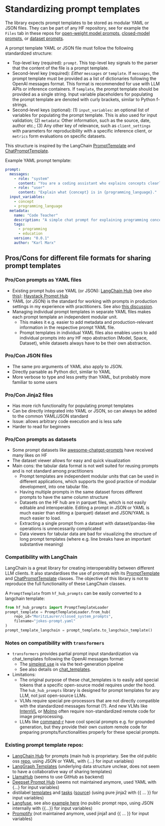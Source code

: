 # Standardizing prompt templates

The library expects prompt templates to be stored as modular YAML or JSON files. They can be part of any HF repository, see for example the `Files` tab in these repos for [open-weight model prompts](https://huggingface.co/MoritzLaurer/open_models_special_prompts), [closed-model prompts](https://huggingface.co/MoritzLaurer/closed_system_prompts), or [dataset prompts](https://huggingface.co/datasets/MoritzLaurer/dataset_prompts).

A prompt template YAML or JSON file must follow the following standardized structure:

- Top-level key (required): `prompt`. This top-level key signals to the parser that the content of the file is a prompt template.
- Second-level key (required): *Either* `messages` *or* `template`. If `messages`, the prompt template must be provided as a list of dictionaries following the OpenAI messages format. This format is recommended for use with LLM APIs or inference containers. If `template`, the prompt template should be provided as a single string. Input variable placeholders for populating the prompt template are denoted with curly brackets, similar to Python f-strings.
- Second-level keys (optional): (1) `input_variables`: an optional list of variables for populating the prompt template. This is also used for input validation; (2) `metadata`: Other information, such as the source, date, author etc.; (3) Any other key of relevance, such as `client_settings` with parameters for reproducibility with a specific inference client, or `metrics` form evaluations on specific datasets.

This structure is inspired by the LangChain [PromptTemplate](https://python.langchain.com/api_reference/core/prompts/langchain_core.prompts.prompt.PromptTemplate.html) 
and [ChatPromptTemplate](https://python.langchain.com/api_reference/core/prompts/langchain_core.prompts.chat.ChatPromptTemplate.html).


Example YAML prompt template: 
```yaml
prompt:
  messages:
    - role: "system"
      content: "You are a coding assistant who explains concepts clearly and provides short examples."
    - role: "user"
      content: "Explain what {concept} is in {programming_language}."
  input_variables:
    - concept
    - programming_language
  metadata:
    name: "Code Teacher"
    description: "A simple chat prompt for explaining programming concepts with examples"
    tags:
      - programming
      - education
    version: "0.0.1"
    author: "Karl Marx"
```



## Pros/Cons for different file formats for sharing prompt templates

### Pro/Con prompts as YAML files
- Existing prompt hubs use YAML (or JSON): [LangChain Hub](https://smith.langchain.com/hub) (see also [this](https://github.com/hwchase17/langchain-hub/blob/master/prompts/README.md)); 
[Haystack Prompt Hub](https://haystack.deepset.ai/blog/share-and-use-prompt-with-prompthub)
- YAML (or JSON) is the standard for working with prompts in production settings in my experience with practitioners. See also [this discussion](https://github.com/langchain-ai/langchain/discussions/21672).
- Managing individual prompt templates in separate YAML files makes each prompt template an independent modular unit. 
    - This makes it e.g. easier to add metadata and production-relevant information in the respective prompt YAML file.
    - Prompt templates in individual YAML files also enables users to add individual prompts into any HF repo abstraction (Model, Space, Dataset), while datasets always have to be their own abstraction.

### Pro/Con JSON files
- The same pro arguments of YAML also apply to JSON. 
- Directly parsable as Python dict, similar to YAML
- More verbose to type and less pretty than YAML, but probably more familiar to some users

### Pro/Con Jinja2 files
- Has more rich functionality for populating prompt templates
- Can be directly integrated into YAML or JSON, so can always be added to the common YAML/JSON standard
- Issue: allows arbitrary code execution and is less safe
- Harder to read for beginners

### Pro/Con prompts as datasets
- Some prompt datasets like [awesome-chatgpt-prompts](https://huggingface.co/datasets/fka/awesome-chatgpt-prompts) have received many likes on HF
- The dataset viewer allows for easy and quick visualization
- Main cons: the tabular data format is not well suited for reusing prompts and is not standard among practitioners
    - Prompt templates are independent modular units that can be used in different applications, which supports the good practice of modular development, into one tabular file. 
    - Having multiple prompts in the same dataset forces different prompts to have the same column structure
    - Datasets on the HF hub are in parquet files, which is not easily editable and interoperable. Editing a prompt in JSON or YAML is much easier than editing a (parquet) dataset and JSON/YAML is much easier to load. 
    - Extracting a single prompt from a dataset with dataset/pandas-like operations is unnecessarily complicated
    - Data viewers for tabular data are bad for visualizing the structure of long prompt templates (where e.g. line breaks have an important substantive meaning)


### Compatibility with LangChain
LangChain is a great library for creating interoperability between different LLM clients.
It also standardises the use of prompts with its [PromptTemplate](https://python.langchain.com/api_reference/core/prompts/langchain_core.prompts.prompt.PromptTemplate.html) 
and [ChatPromptTemplate](https://python.langchain.com/api_reference/core/prompts/langchain_core.prompts.chat.ChatPromptTemplate.html) classes. The objective of this library is not to reproduce the full functionality of these LangChain classes. 

A `PromptTemplate` from `hf_hub_prompts` can be easily converted to a langchain template: 

```py
from hf_hub_prompts import PromptTemplateLoader
prompt_template = PromptTemplateLoader.from_hub(
    repo_id="MoritzLaurer/closed_system_prompts",
    filename="jokes-prompt.yaml"
)
prompt_template_langchain = prompt_template.to_langchain_template()
```


### Notes on compatibility with `transformers`
- `transformers` provides partial prompt input standardization via chat_templates following the OpenAI messages format:
    - The [simplest use](https://huggingface.co/docs/transformers/en/conversations) is via the text-generation pipeline
    - See also details on [chat_templates](https://huggingface.co/docs/transformers/main/en/chat_templating).
- Limitations: 
    - The original purpose of these chat_templates is to easily add special tokens that a specific open-source model requires under the hood. The `hub_hub_prompts` library is designed for prompt templates for any LLM, not just open-source LLMs.   
    - VLMs require special pre-processors that are not directly compatible with the standardized messages format (?). And new VLMs like [InternVL](https://huggingface.co/OpenGVLab/InternVL2-1B/blob/main/tokenizer_config.json) or [Molmo](https://huggingface.co/allenai/Molmo-7B-D-0924) often require non-standardized remote code for image preprocessing. 
    - LLMs like [command-r](https://huggingface.co/CohereForAI/c4ai-command-r-plus-08-2024) have cool special prompts e.g. for grounded generation, but they provide their own custom remote code for preparing prompts/functionalities properly for these special prompts.



### Existing prompt template repos:
- [LangChain Hub](https://smith.langchain.com/hub) for prompts (main hub is proprietary. See the old public oss [repo](https://github.com/hwchase17/langchain-hub), using JSON or YAML, with {...} for input variables)
- [LangGraph Templates](https://blog.langchain.dev/launching-langgraph-templates/) (underlying data structure unclear, does not seem to have a collaborative way of sharing templates)
- [LlamaHub](https://llamahub.ai/) (seems to use GitHub as backend)
- [Deepset Prompt Hub](https://github.com/deepset-ai/prompthub) (seems not maintained anymore, used YAML with {...} for input variables)
- distilabel [templates](https://github.com/argilla-io/distilabel/tree/main/src/distilabel/steps/tasks/templates) and [tasks](https://distilabel.argilla.io/latest/components-gallery/tasks/) ([source](https://github.com/argilla-io/distilabel/tree/main/src/distilabel/steps/tasks)) (using pure jinja2 with {{ ... }} for input variables)
- [Langfuse](https://langfuse.com/docs/prompts/get-started), see also [example here](https://langfuse.com/guides/cookbook/prompt_management_langchain) (no public prompt repo, using JSON internally with {{...}} for input variables)
- [Promptify](https://github.com/promptslab/Promptify/tree/27a53fa8e8f2a4d90f887d06ece65a44466f873a/promptify/prompts) (not maintained anymore, used jinja1 and {{ ... }} for input variables)
